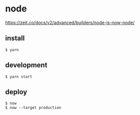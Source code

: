 # node

https://zeit.co/docs/v2/advanced/builders/node-js-now-node/

## install

```
$ yarn
```

## development

```
$ yarn start
```

## deploy

```
$ now
$ now --target production
```
